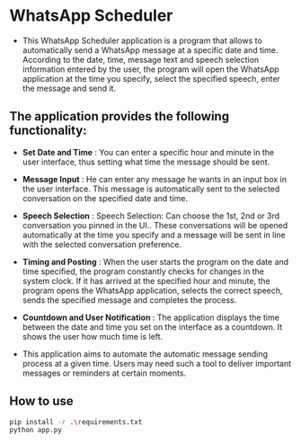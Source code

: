 # WhatsApp Scheduler

- This WhatsApp Scheduler application is a program that allows to automatically send a WhatsApp message at a specific date and time. According to the date, time, message text and speech selection information entered by the user, the program will open the WhatsApp application at the time you specify, select the specified speech, enter the message and send it.

## The application provides the following functionality:

- **Set Date and Time** : You can enter a specific hour and minute in the user interface, thus setting what time the message should be sent.

- **Message Input** : He can enter any message he wants in an input box in the user interface. This message is automatically sent to the selected conversation on the specified date and time.

- **Speech Selection** : Speech Selection: Can choose the 1st, 2nd or 3rd conversation you pinned in the UI.. These conversations will be opened automatically at the time you specify and a message will be sent in line with the selected conversation preference.

- **Timing and Posting** : When the user starts the program on the date and time specified, the program constantly checks for changes in the system clock. If it has arrived at the specified hour and minute, the program opens the WhatsApp application, selects the correct speech, sends the specified message and completes the process.

- **Countdown and User Notification** : The application displays the time between the date and time you set on the interface as a countdown. It shows the user how much time is left.

- This application aims to automate the automatic message sending process at a given time. Users may need such a tool to deliver important messages or reminders at certain moments.

## How to use 

```bash
pip install -r .\requirements.txt
python app.py
```
